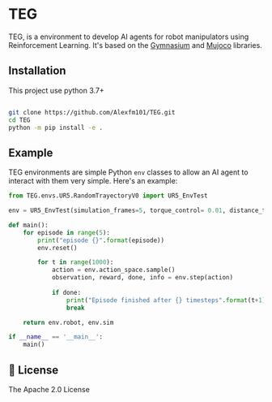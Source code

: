 # TEG 

TEG, is a environment to develop AI agents for robot 
manipulators using Reinforcement Learning. It's based on the [Gymnasium](https://github.com/Farama-Foundation/Gymnasium)
and [Mujoco](https://github.com/deepmind/mujoco) libraries.

## Installation

This project use python 3.7+
```bash

git clone https://github.com/Alexfm101/TEG.git 
cd TEG
python -m pip install -e .

```

## Example

TEG environments are simple Python `env` classes to allow an AI agent to interact
with them very simple. Here's an example:

```python
from TEG.envs.UR5.RandomTrayectoryV0 import UR5_EnvTest

env = UR5_EnvTest(simulation_frames=5, torque_control= 0.01, distance_threshold=0.05)

def main():
    for episode in range(5):
        print("episode {}".format(episode))
        env.reset()

        for t in range(1000):
            action = env.action_space.sample()
            observation, reward, done, info = env.step(action)
            
            if done:
                print("Episode finished after {} timesteps".format(t+1))
                break

    return env.robot, env.sim

if __name__ == '__main__':
    main()
```

## 🧾 License

The Apache 2.0 License
 
